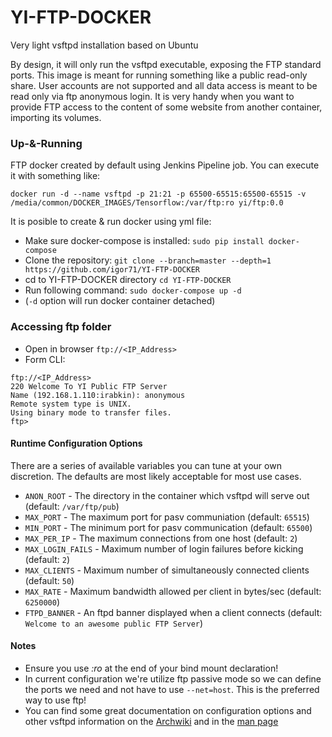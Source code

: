 # YI-FTP-DOCKER
Very light vsftpd installation based on Ubuntu

By design, it will only run the vsftpd executable, exposing the FTP standard ports. This image is meant for running something like a public read-only share. User accounts are not supported and all data access is meant to be read only via ftp anonymous login. It is very handy when you want to provide FTP access to the content of some website from another container, importing its volumes.

### Up-&-Running
FTP docker created by default using Jenkins Pipeline job. You can execute it with something like:
```
docker run -d --name vsftpd -p 21:21 -p 65500-65515:65500-65515 -v /media/common/DOCKER_IMAGES/Tensorflow:/var/ftp:ro yi/ftp:0.0
```
It is posible to create & run docker using yml file:

* Make sure docker-compose is installed:
`sudo pip install docker-compose`
* Clone the repository:
`git clone --branch=master --depth=1 https://github.com/igor71/YI-FTP-DOCKER`
* cd to YI-FTP-DOCKER directory
`cd YI-FTP-DOCKER`
* Run following command: 
`sudo docker-compose up -d`
* (`-d` option will run docker container detached)

### Accessing ftp folder

* Open in browser `ftp://<IP_Address>`
* Form CLI:
```
ftp://<IP_Address>
220 Welcome To YI Public FTP Server
Name (192.168.1.110:irabkin): anonymous
Remote system type is UNIX.
Using binary mode to transfer files.
ftp>
```

#### Runtime Configuration Options

There are a series of available variables you can tune at your own discretion. The defaults are most likely acceptable for most use cases.

* `ANON_ROOT` - The directory in the container which vsftpd will serve out (default: `/var/ftp/pub`)
* `MAX_PORT` - The maximum port for pasv communiation (default: `65515`)
* `MIN_PORT` - The minimum port for pasv communication (default: `65500`)
* `MAX_PER_IP` - The maximum connections from one host (default: `2`)
* `MAX_LOGIN_FAILS` - Maximum number of login failures before kicking (default: `2`) 
* `MAX_CLIENTS` - Maximum number of simultaneously connected clients (default: `50`)
* `MAX_RATE` - Maximum bandwidth allowed per client in bytes/sec (default: `6250000`)
* `FTPD_BANNER` - An ftpd banner displayed when a client connects (default: `Welcome to an awesome public FTP Server`)


#### Notes

* Ensure you use *:ro* at the end of your bind mount declaration!
* In current configuration we're utilize ftp passive mode so we can define the ports we need and not have to use `--net=host`. This is the preferred way to use ftp!
* You can find some great documentation on configuration options and other vsftpd information on the [Archwiki](https://wiki.archlinux.org/index.php/Very_Secure_FTP_Daemon) and in the [man page](https://security.appspot.com/vsftpd/vsftpd_conf.html)

